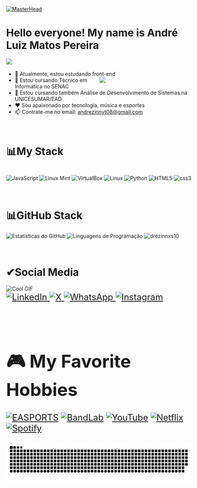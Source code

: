 [![MasterHead](https://i.pinimg.com/originals/61/8f/08/618f083c61a7460ce0a6064319af41bd.gif)]()



# Hello everyone! My name is André Luiz Matos Pereira <a href="https://visitcount.itsvg.in">
  <img src="https://visitcount.itsvg.in/api?id=drezinnxs10&label=Profile%20Views&color=6&icon=&pretty=true" />
</a>


- 🔭 Atualmente, estou estudando front-end <img src = "https://i.pinimg.com/originals/69/e6/f6/69e6f674d4ab40834c31493d21d9560c.gif" width = "250px" align = "right">
- 📌 Estou cursando Técnico em Informática no SENAC
- 📌 Estou cursando também Análise de Desenvolvimento de Sistemas na UNICESUMAR/EAD
- ❤  Sou apaixonado por tecnologia, música e esportes
- 📫 Contrate-me no email: andrezinnyt08@gmail.com


<h1><br>📊My Stack<br></h1>
<div style="display: incline_block"><br>
<img src="https://img.shields.io/badge/JavaScript-DAA520?style=for-the-badge&logo=javascript&logoColor=FFFAFA" alt="JavaScript" />
<img src="https://img.shields.io/badge/Linux_Mint-87CF3F?style=for-the-badge&logo=linuxmint&logoColor=white" alt="Linux Mint" />
<img src="https://img.shields.io/badge/VirtualBox-1E90FF?style=for-the-badge&logo=virtualbox&logoColor=white" alt="VirtualBox" />
<img src="https://img.shields.io/badge/Linux-FCC624?style=for-the-badge&logo=linux&logoColor=white" alt="Linux" />
<img src="https://img.shields.io/badge/Python-333333?style=for-the-badge&logo=python&logoColor=FFD43B" alt="Python" />
<img src="https://img.shields.io/badge/HTML5-E34F26?style=for-the-badge&logo=html5&logoColor=FFFFFF" alt="HTML5" />
<img src="https://img.shields.io/badge/css3-3776AB?style=for-the-badge&logo=css3&logoColor=FFD43B" alt="css3" />
</div>
 <h1><br>📊GitHub Stack<br></h1>
    <a href-"https://github.com/drezinnxs10">
   <img src="https://github-readme-stats.vercel.app/api?username=drezinnxs10&show_icons=true&theme=tokyonight" alt="Estatísticas do GitHub" />
   <img src="https://github-readme-stats.vercel.app/api/top-langs/?username=drezinnxs10&layout=compact&theme=tokyonight" alt="Linguagens de Programação" />
   <img src="https://github-readme-streak-stats.herokuapp.com/?user=drezinnxs10&theme=tokyonight" alt="drezinnxs10"/>
</div>

<h1><br>✔Social Media<br></h1>
<img src="https://media.giphy.com/media/j5oP7zSilio3SewxAA/giphy.gif?cid=790b7611cgez05fmbv48vlihp0nt8t39rs2vrgjbgdv25p5u&ep=v1_gifs_search&rid=giphy.gif&ct=g" alt="Cool GIF" width="500"/>

<div style="font-size: 24px;">
    <a href="https://linkedin.com/in/andré-luiz-matos-pereira-633244282/" target="_blank">
        <img src="https://img.shields.io/badge/LinkedIn-363636?style=for-the-badge&logo=linkedin&logoColor=white" alt="LinkedIn" />
    </a>
    <a href="https://twitter.com/@_drezinnxs10" target="_blank">
       <img src="https://img.shields.io/badge/Twitter-363636?style=for-the-badge&logo=x&logoColor=white" alt="X" />
    </a>
    <a href="https://wa.me/+5511989795701" target="_blank">
        <img src="https://img.shields.io/badge/WhatsApp-363636?style=for-the-badge&logo=whatsapp&logoColor=white" alt="WhatsApp" />
    </a>
    <a href="https://instagram.com/_drezinnxs10" target="_blank">
        <img src="https://img.shields.io/badge/Instagram-363636?style=for-the-badge&logo=instagram&logoColor=white" alt="Instagram" />
    </a>

### <h1><br>🎮 My Favorite Hobbies</br></h1>
[![EASPORTS](https://img.shields.io/badge/EA_SPORTS-FFFAFA?style=for-the-badge&logo=ea&logoColor=black)](https://www.ea.com/games/fifa)
[![BandLab](https://img.shields.io/badge/BandLab-FF1D25?style=for-the-badge&logo=bandlab&logoColor=white)](https://www.bandlab.com)
[![YouTube](https://img.shields.io/badge/YouTube-FF0000?style=for-the-badge&logo=youtube&logoColor=white)](https://www.youtube.com)
[![Netflix](https://img.shields.io/badge/Netflix-E50914?style=for-the-badge&logo=netflix&logoColor=white)](https://www.netflix.com)
[![Spotify](https://img.shields.io/badge/Spotify-1DB954?style=for-the-badge&logo=spotify&logoColor=white)](https://www.spotify.com)

 
</div>

<picture align="center">
  <source media="(prefers-color-scheme: dark)" srcset="https://raw.githubusercontent.com/mari4souza/mari4souza/output/github-contribution-grid-snake-dark.svg">
  <source media="(prefers-color-scheme: light)" srcset="https://raw.githubusercontent.com/mari4souza/mari4souza/output/github-contribution-grid-snake-dark.svg">
  <img align="center" alt="github contribution grid snake animation" src="https://raw.githubusercontent.com/mari4souza/mari4souza/output/github-contribution-grid-snake.svg">
</picture>
    
</div>
          
          
  
          

